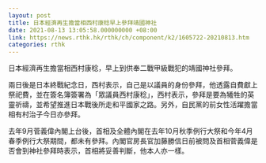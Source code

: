 ```yaml
---
layout: post
title: 日本經濟再生擔當相西村康稔早上參拜靖國神社
date: 2021-08-13 13:05:58.000000000 +08:00
link: https://news.rthk.hk/rthk/ch/component/k2/1605722-20210813.htm
categories: rthk
---
```


日本經濟再生擔當相西村康稔，早上到供奉二戰甲級戰犯的靖國神社參拜。

兩日後是日本終戰紀念日，西村表示，自己是以議員的身份參拜，他透露自費獻上祭祀費，並在簽名簿簽署為「眾議員西村康稔」，西村表示，參拜是要為犧牲的英靈祈禱，並希望推進日本戰後所走和平國家之路。另外，自民黨的前女性活躍擔當相有村治子今日亦參拜。

去年9月菅義偉內閣上台後，首相及全體內閣在去年10月秋季例行大祭和今年4月春季例行大祭期間，都未有參拜。內閣官房長官加藤勝信日前被問及首相菅義偉是否會到神社參拜時表示，首相將妥善判斷，他本人亦一樣。
